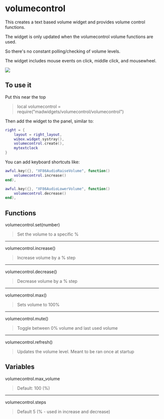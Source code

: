 # volumecontrol

This creates a text based volume widget and provides volume control functions.

The widget is only updated when the volumecontrol volume functions are used.

So there's no constant polling/checking of volume levels.

The widget includes mouse events on click, middle click, and mousewheel.

![](https://i.imgur.com/5Ybd9gF.jpg)

## To use it

Put this near the top
>local volumecontrol = require("madwidgets/volumecontrol/volumecontrol")

Then add the widget to the panel, similar to:

```lua
right = {
    layout = right_layout,
    wibox.widget.systray(),
    volumecontrol.create(),
    mytextclock
}
```

You can add keyboard shortcuts like:

```lua
awful.key({}, "XF86AudioRaiseVolume", function()
    volumecontrol.increase()
end), 

awful.key({}, "XF86AudioLowerVolume", function()
    volumecontrol.decrease()
end),
```

## Functions

volumecontrol.set(number)
>Set the volume to a specific %

---

volumecontrol.increase()
>Increase volume by a % step

---

volumecontrol.decrease()
>Decrease volume by a % step

---

volumecontrol.max()
>Sets volume to 100%

---

volumecontrol.mute()
>Toggle between 0% volume and last used volume

---

volumecontrol.refresh()
>Updates the volume level. Meant to be ran once at startup

## Variables

volumecontrol.max_volume
>Default: 100 (%)

---

volumecontrol.steps
>Default 5 (% - used in increase and decrease)